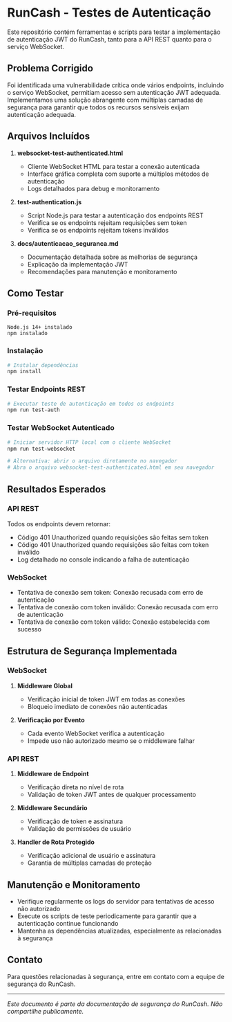 # RunCash - Testes de Autenticação

Este repositório contém ferramentas e scripts para testar a implementação de autenticação JWT do RunCash, tanto para a API REST quanto para o serviço WebSocket.

## Problema Corrigido

Foi identificada uma vulnerabilidade crítica onde vários endpoints, incluindo o serviço WebSocket, permitiam acesso sem autenticação JWT adequada. Implementamos uma solução abrangente com múltiplas camadas de segurança para garantir que todos os recursos sensíveis exijam autenticação adequada.

## Arquivos Incluídos

1. **websocket-test-authenticated.html**
   - Cliente WebSocket HTML para testar a conexão autenticada
   - Interface gráfica completa com suporte a múltiplos métodos de autenticação
   - Logs detalhados para debug e monitoramento

2. **test-authentication.js**
   - Script Node.js para testar a autenticação dos endpoints REST
   - Verifica se os endpoints rejeitam requisições sem token
   - Verifica se os endpoints rejeitam tokens inválidos

3. **docs/autenticacao_seguranca.md**
   - Documentação detalhada sobre as melhorias de segurança
   - Explicação da implementação JWT
   - Recomendações para manutenção e monitoramento

## Como Testar

### Pré-requisitos

```
Node.js 14+ instalado
npm instalado
```

### Instalação

```bash
# Instalar dependências
npm install
```

### Testar Endpoints REST

```bash
# Executar teste de autenticação em todos os endpoints
npm run test-auth
```

### Testar WebSocket Autenticado

```bash
# Iniciar servidor HTTP local com o cliente WebSocket
npm run test-websocket

# Alternativa: abrir o arquivo diretamente no navegador
# Abra o arquivo websocket-test-authenticated.html em seu navegador
```

## Resultados Esperados

### API REST

Todos os endpoints devem retornar:
- Código 401 Unauthorized quando requisições são feitas sem token
- Código 401 Unauthorized quando requisições são feitas com token inválido
- Log detalhado no console indicando a falha de autenticação

### WebSocket

- Tentativa de conexão sem token: Conexão recusada com erro de autenticação
- Tentativa de conexão com token inválido: Conexão recusada com erro de autenticação
- Tentativa de conexão com token válido: Conexão estabelecida com sucesso

## Estrutura de Segurança Implementada

### WebSocket

1. **Middleware Global**
   - Verificação inicial de token JWT em todas as conexões
   - Bloqueio imediato de conexões não autenticadas
   
2. **Verificação por Evento**
   - Cada evento WebSocket verifica a autenticação
   - Impede uso não autorizado mesmo se o middleware falhar

### API REST

1. **Middleware de Endpoint**
   - Verificação direta no nível de rota
   - Validação de token JWT antes de qualquer processamento

2. **Middleware Secundário**
   - Verificação de token e assinatura
   - Validação de permissões de usuário

3. **Handler de Rota Protegido**
   - Verificação adicional de usuário e assinatura
   - Garantia de múltiplas camadas de proteção

## Manutenção e Monitoramento

- Verifique regularmente os logs do servidor para tentativas de acesso não autorizado
- Execute os scripts de teste periodicamente para garantir que a autenticação continue funcionando
- Mantenha as dependências atualizadas, especialmente as relacionadas à segurança

## Contato

Para questões relacionadas à segurança, entre em contato com a equipe de segurança do RunCash.

---

*Este documento é parte da documentação de segurança do RunCash. Não compartilhe publicamente.* 